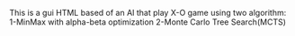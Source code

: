 This is a gui HTML based of an AI that play X-O game using two algorithm:
1-MinMax with alpha-beta optimization
2-Monte Carlo Tree Search(MCTS)

